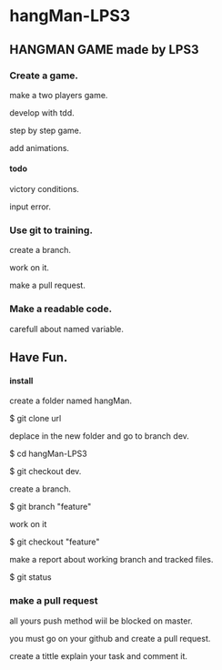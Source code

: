 # hangMan-LPS3

## HANGMAN GAME made by LPS3

### Create a game.

make a two players game.

develop with tdd.

step by step game.

add animations.

#### todo

victory conditions.

input error.

### Use git to training.

 create a branch.
 
 work on it.
 
 make a pull request.
 
### Make a readable code.

carefull about named variable.
  
## Have Fun.

#### install 

  create a  folder named hangMan.
  
  $ git clone url
  
  deplace in the new folder and go to branch dev.

  $ cd hangMan-LPS3


  $ git checkout dev.
  
  create a branch.
  
  $ git branch "feature"
  
  work on it
  
  $ git checkout "feature"
  
  make a report about working branch and tracked files.
  
  $ git status
  
### make a pull request

  all yours push method wiil be blocked on master.
  
  you must go on your github and create a pull request.
  
  create a tittle explain your task and comment it.
